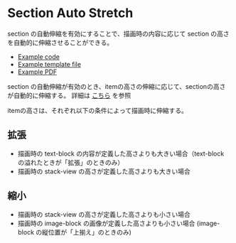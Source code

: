 # Section Auto Stretch

section の自動伸縮を有効にすることで、描画時の内容に応じて section の高さを自動的に伸縮させることができる。

- [Example code](test_section_report_section_auto_stretch.rb)
- [Example template file](template.tlf)
- [Example PDF](expect.pdf)

section の自動伸縮が有効のとき、itemの高さの伸縮に応じて、sectionの高さが自動的に伸縮する。
詳細は [こちら](../section_report_section_bottom_margin/README.md) を参照

itemの高さは、それぞれ以下の条件によって描画時に伸縮する。

## 拡張

- 描画時の text-block の内容が定義した高さよりも大きい場合（text-block の溢れたときが「拡張」のときのみ）
- 描画時の stack-view の高さが定義した高さよりも大きい場合

## 縮小

- 描画時の stack-view の高さが定義した高さよりも小さい場合
- 描画時の image-block の画像が定義した高さよりも小さい場合 (image-block の縦位置が「上揃え」のときのみ)

